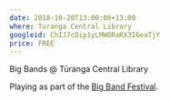```yaml
---
date: 2018-10-20T13:00:00+13:00
where: Turanga Central Library
googleid: ChIJ7cDip1yLMW0RaRX3I6eaTjY
price: FREE
---
```

Big Bands @ Tūranga Central Library

Playing as part of the [Big Band Festival](https://www.chchbigbandfest.com/plan-your-festival/2018/10/20/tranga-central-library-w24ee).